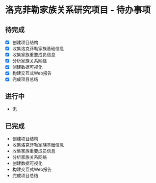 # 洛克菲勒家族关系研究项目 - 待办事项

## 待完成
- [x] 创建项目结构
- [x] 收集洛克菲勒家族基础信息
- [x] 收集家族重要成员信息
- [x] 分析家族关系网络
- [x] 创建数据可视化
- [x] 构建交互式Web报告
- [x] 完成项目总结

## 进行中
- 无

## 已完成
- 创建项目结构
- 收集洛克菲勒家族基础信息
- 收集家族重要成员信息
- 分析家族关系网络
- 创建数据可视化
- 构建交互式Web报告
- 完成项目总结
